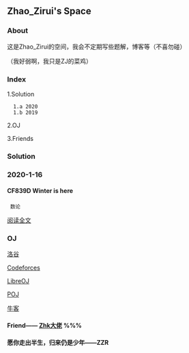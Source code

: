 ## Zhao_Zirui's Space



### About

这是Zhao_Zirui的空间，我会不定期写些题解，博客等（不喜勿碰）

（我好弱啊，我只是ZJ的菜鸡）

### Index
   1.Solution
   
      1.a 2020
      1.b 2019
      
   2.OJ
   
   3.Friends


### Solution

### 2020-1-16
#### CF839D Winter is here 
     数论 
[阅读全文](https://www.cnblogs.com/zzrblogs/p/12202026.html/)

### OJ
[洛谷](https://www.luogu.com.cn/)

[Codeforces](https://codeforces.com/)

[LibreOJ](https://loj.ac/)

[POJ](https://poj.org/) 

[牛客](https://www.nowcoder.com/)


#### Friend—— [Zhk大佬](https://flyforever241.github.io/) %%%


#### 愿你走出半生，归来仍是少年——ZZR

